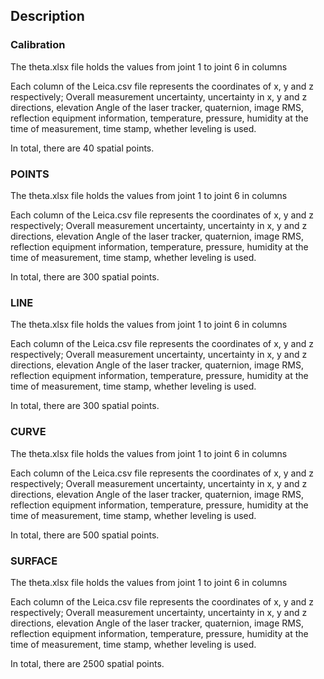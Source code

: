 ## Description

### Calibration
The theta.xlsx file holds the values from joint 1 to joint 6 in columns


Each column of the Leica.csv file represents the coordinates of x, y and z respectively; Overall measurement uncertainty, uncertainty in x, y and z directions, elevation Angle of the laser tracker, quaternion, image RMS, reflection equipment information, temperature, pressure, humidity at the time of measurement, time stamp, whether leveling is used.


In total, there are 40 spatial points.

### POINTS
The theta.xlsx file holds the values from joint 1 to joint 6 in columns


Each column of the Leica.csv file represents the coordinates of x, y and z respectively; Overall measurement uncertainty, uncertainty in x, y and z directions, elevation Angle of the laser tracker, quaternion, image RMS, reflection equipment information, temperature, pressure, humidity at the time of measurement, time stamp, whether leveling is used.


In total, there are 300 spatial points.

### LINE
The theta.xlsx file holds the values from joint 1 to joint 6 in columns


Each column of the Leica.csv file represents the coordinates of x, y and z respectively; Overall measurement uncertainty, uncertainty in x, y and z directions, elevation Angle of the laser tracker, quaternion, image RMS, reflection equipment information, temperature, pressure, humidity at the time of measurement, time stamp, whether leveling is used.


In total, there are 300 spatial points.

### CURVE
The theta.xlsx file holds the values from joint 1 to joint 6 in columns


Each column of the Leica.csv file represents the coordinates of x, y and z respectively; Overall measurement uncertainty, uncertainty in x, y and z directions, elevation Angle of the laser tracker, quaternion, image RMS, reflection equipment information, temperature, pressure, humidity at the time of measurement, time stamp, whether leveling is used.


In total, there are 500 spatial points.

### SURFACE
The theta.xlsx file holds the values from joint 1 to joint 6 in columns


Each column of the Leica.csv file represents the coordinates of x, y and z respectively; Overall measurement uncertainty, uncertainty in x, y and z directions, elevation Angle of the laser tracker, quaternion, image RMS, reflection equipment information, temperature, pressure, humidity at the time of measurement, time stamp, whether leveling is used.


In total, there are 2500 spatial points.
